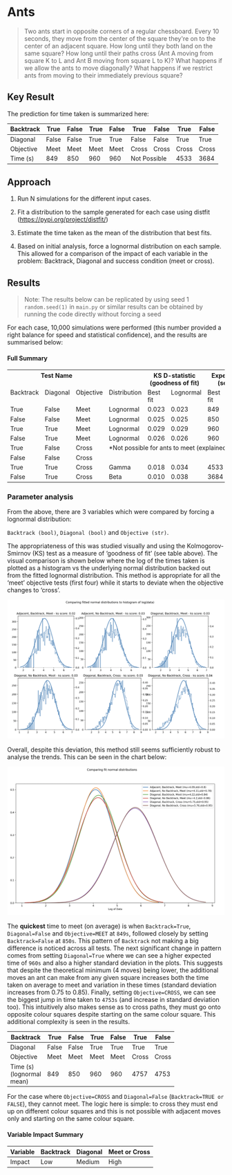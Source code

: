 # Ants
> Two ants start in opposite corners of a regular chessboard. Every 10 seconds, they move from the center of the square they're on to the center of an adjacent square. How long until they both land on the same square? How long until their paths cross (Ant A moving from square K to L and Ant B moving from square L to K)? What happens if we allow the ants to move diagonally? What happens if we restrict ants from moving to their immediately previous square?

## **Key Result**

The prediction for time taken is summarized here:

<table><thead><tr><th>Backtrack</th><th>True</th><th>False</th><th>True</th><th>False</th><th>True</th><th>False</th><th>True</th><th>False</th></tr></thead><tbody><tr><td>Diagonal</td><td>False</td><td>False</td><td>True</td><td>True</td><td>False</td><td>False</td><td>True</td><td>True</td></tr><tr><td>Objective</td><td>Meet</td><td>Meet</td><td>Meet</td><td>Meet</td><td>Cross</td><td>Cross</td><td>Cross</td><td>Cross</td></tr><tr><td>Time (s)</td><td>849</td><td>850</td><td>960</td><td>960</td><td colspan="2">Not Possible</td><td>4533</td><td>3684</td></tr></tbody></table>

## **Approach**

1) Run N simulations for the different input cases.

2) Fit a distribution to the sample generated for each case using distfit (https://pypi.org/project/distfit/)

3) Estimate the time taken as the mean of the distribution that best fits.

4) Based on initial analysis, force a lognormal distribution on each sample. This allowed for a comparison of the impact of each variable in the problem: Backtrack, Diagonal and success condition (meet or cross).

## **Results**

>Note: The results below can be replicated by using seed 1 `random.seed(1)` in `main.py` or similar results can be obtained by running the code directly without forcing a seed

For each case, 10,000 simulations were performed (this number provided a right balance for speed and statistical confidence), and the results are summarised below:

#### **Full Summary**
<table><tr><th colspan="3" valign="top">Test Name</th><th valign="top"></th><th colspan="2" valign="top">KS D-statistic (goodness of fit)</th><th colspan="2" valign="top">Expected time (seconds)</th></tr>
<tr><td valign="top">Backtrack</td><td valign="top">Diagonal</td><td valign="top">Objective</td><td valign="top">Distribution</td><td valign="top">Best fit</td><td valign="top">Lognormal</td><td valign="top">Best fit</td><td valign="top">lognormal</td></tr>
<tr><td valign="top">True</td><td valign="top">False</td><td valign="top">Meet</td><td valign="top">Lognormal</td><td valign="top">0.023</td><td valign="top">0.023</td><td valign="top">849</td><td valign="top">849</td></tr>
<tr><td valign="top">False</td><td valign="top">False</td><td valign="top">Meet</td><td valign="top">Lognormal</td><td valign="top">0.025</td><td valign="top">0.025</td><td valign="top">850</td><td valign="top">850</td></tr>
<tr><td valign="top">True</td><td valign="top">True</td><td valign="top">Meet</td><td valign="top">Lognormal</td><td valign="top">0.029</td><td valign="top">0.029</td><td valign="top">960</td><td valign="top">960</td></tr>
<tr><td valign="top">False</td><td valign="top">True</td><td valign="top">Meet</td><td valign="top">Lognormal</td><td valign="top">0.026</td><td valign="top">0.026</td><td valign="top">960</td><td valign="top">960</td></tr>
<tr><td valign="top">True</td><td valign="top">False</td><td valign="top">Cross</td><td colspan="5" rowspan="2" valign="top">*Not possible for ants to meet (explained below)</td></tr>
<tr><td valign="top">False</td><td valign="top">False</td><td valign="top">Cross</td></tr>
<tr><td valign="top">True</td><td valign="top">True</td><td valign="top">Cross</td><td valign="top">Gamma</td><td valign="top">0.018</td><td valign="top">0.034</td><td valign="top">4533</td><td valign="top">4757</td></tr>
<tr><td valign="top">False</td><td valign="top">True</td><td valign="top">Cross</td><td valign="top">Beta</td><td valign="top">0.010</td><td valign="top">0.038</td><td valign="top">3684</td><td valign="top">4753</td></tr>
</table>

### **Parameter analysis**

From the above, there are 3 variables which were compared by forcing a lognormal distribution: 

`Backtrack (bool)`, `Diagonal (bool)` and `Objective (str)`. 

The appropriateness of this was studied visually and using the Kolmogorov-Smirnov (KS) test as a measure of ‘goodness of fit’ (see table above). The visual comparison is shown below where the log of the times taken is plotted as a histogram vs the underlying normal distribution backed out from the fitted lognormal distribution. This method is appropriate for all the ‘meet’ objective tests (first four) while it starts to deviate when the objective changes to ‘cross’.

![image info](./imgs/lognormal_fits.png)

Overall, despite this deviation, this method still seems sufficiently robust to analyse the trends. This can be seen in the chart below:

![image info](./imgs/lognormal_comparison.png)


The **quickest** time to meet (on average) is when `Backtrack=True`, `Diagonal=False` and `Objective=MEET` at `849s`, followed closely by setting `Backtrack=False` at `850s`. This pattern of `Backtrack` not making a big difference is noticed across all tests. The next significant change in pattern comes from setting `Diagonal=True` where we can see a higher expected time of `960s` and also a higher standard deviation in the plots. This suggests that despite the theoretical minimum (4 moves) being lower, the additional moves an ant can make from any given square increases both the time taken on average to meet and variation in these times (standard deviation increases from 0.75 to 0.85). Finally, setting `Objective=CROSS`, we can see the biggest jump in time taken to `4753s` (and increase in standard deviation too). This intuitively also makes sense as to cross paths, they must go onto opposite colour squares despite starting on the same colour square. This additional complexity is seen in the results.

<table><thead><tr><th>Backtrack</th><th>True</th><th>False</th><th>True</th><th>False</th><th>True</th><th>False</th></tr></thead><tbody><tr><td>Diagonal</td><td>False</td><td>False</td><td>True</td><td>True</td><td>True</td><td>True</td></tr><tr><td>Objective</td><td>Meet</td><td>Meet</td><td>Meet</td><td>Meet</td><td>Cross</td><td>Cross</td></tr><tr><td>Time (s)<br>(lognormal <br>mean)</td><td>849</td><td>850</td><td>960</td><td>960</td><td>4757</td><td>4753</td></tr></tbody></table>

For the case where `Objective=CROSS` and `Diagonal=False` (`Backtrack=TRUE or FALSE`), they cannot meet. The logic here is simple: to cross they must end up on different colour squares and this is not possible with adjacent moves only and starting on the same colour square. 

#### **Variable Impact Summary**
|Variable|Backtrack|Diagonal|Meet or Cross|
| :- | :- | :- | :- |
|Impact|Low|Medium|High|
